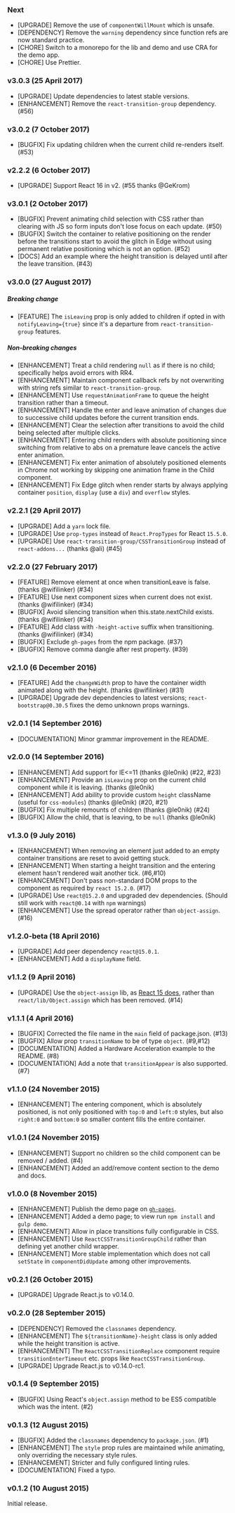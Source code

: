 ### Next

- [UPGRADE] Remove the use of `componentWillMount` which is unsafe.
- [DEPENDENCY] Remove the `warning` dependency since function refs are now standard practice.
- [CHORE] Switch to a monorepo for the lib and demo and use CRA for the demo app.
- [CHORE] Use Prettier.

### v3.0.3 (25 April 2017)

- [UPGRADE] Update dependencies to latest stable versions.
- [ENHANCEMENT] Remove the `react-transition-group` dependency. (#56)

### v3.0.2 (7 October 2017)

- [BUGFIX] Fix updating children when the current child re-renders itself. (#53)

### v2.2.2 (6 October 2017)

- [UPGRADE] Support React 16 in v2. (#55 thanks @GeKrom)

### v3.0.1 (2 October 2017)

- [BUGFIX] Prevent animating child selection with CSS rather than clearing with JS so form inputs don't lose focus on each update. (#50)
- [BUGFIX] Switch the container to relative positioning on the render before the transitions start to avoid the glitch
  in Edge without using permanent relative positioning which is not an option. (#52)
- [DOCS] Add an example where the height transition is delayed until after the leave transition. (#43)

### v3.0.0 (27 August 2017)

##### Breaking change

- [FEATURE] The `isLeaving` prop is only added to children if opted in with `notifyLeaving={true}` since it's
  a departure from `react-transition-group` features.

##### Non-breaking changes

- [ENHANCEMENT] Treat a child rendering `null` as if there is no child; specifically helps avoid errors with RR4.
- [ENHANCEMENT] Maintain component callback refs by not overwriting with string refs similar to `react-transition-group`.
- [ENHANCEMENT] Use `requestAnimationFrame` to queue the height transition rather than a timeout.
- [ENHANCEMENT] Handle the enter and leave animation of changes due to successive child updates before the current transition ends.
- [ENHANCEMENT] Clear the selection after transitions to avoid the child being selected after multiple clicks.
- [ENHANCEMENT] Entering child renders with absolute positioning since switching from relative to abs on a premature leave cancels the active enter animation.
- [ENHANCEMENT] Fix enter animation of absolutely positioned elements in Chrome not working by skipping one animation frame in the Child component.
- [ENHANCEMENT] Fix Edge glitch when render starts by always applying container `position`, `display` (use a `div`) and `overflow` styles.

### v2.2.1 (29 April 2017)

- [UPGRADE] Add a `yarn` lock file.
- [UPGRADE] Use `prop-types` instead of `React.PropTypes` for React `15.5.0`.
- [UPGRADE] Use `react-transition-group/CSSTransitionGroup` instead of `react-addons...` (thanks @ali) (#45)

### v2.2.0 (27 February 2017)

- [FEATURE] Remove element at once when transitionLeave is false. (thanks @wifilinker) (#34)
- [FEATURE] Use next component sizes when current does not exist. (thanks @wifilinker) (#34)
- [BUGFIX] Avoid silencing transition when this.state.nextChild exists. (thanks @wifilinker) (#34)
- [FEATURE] Add class with `-height-active` suffix when transitioning. (thanks @wifilinker) (#34)
- [BUGFIX] Exclude `gh-pages` from the npm package. (#37)
- [BUGFIX] Remove comma dangle after rest property. (#39)

### v2.1.0 (6 December 2016)

- [FEATURE] Add the `changeWidth` prop to have the container width animated along with the height. (thanks @wifilinker) (#31)
- [UPGRADE] Upgrade dev dependencies to latest versions; `react-bootstrap@0.30.5` fixes the demo unknown props warnings.

### v2.0.1 (14 September 2016)

- [DOCUMENTATION] Minor grammar improvement in the README.

### v2.0.0 (14 September 2016)

- [ENHANCEMENT] Add support for IE<=11 (thanks @le0nik) (#22, #23)
- [ENHANCEMENT] Provide an `isLeaving` prop on the current child component while it is leaving. (thanks @le0nik)
- [ENHANCEMENT] Add ability to provide custom `height` className (useful for `css-modules`) (thanks @le0nik) (#20, #21)
- [BUGFIX] Fix multiple remounts of children (thanks @le0nik) (#24)
- [BUGFIX] Allow the child, that is leaving, to be `null` (thanks @le0nik)

### v1.3.0 (9 July 2016)

- [ENHANCEMENT] When removing an element just added to an empty container transitions are reset to avoid getting stuck.
- [ENHANCEMENT] When starting a height transition and the entering element hasn't rendered wait another tick. (#6,#10)
- [ENHANCEMENT] Don't pass non-standard DOM props to the component as required by `react 15.2.0`. (#17)
- [UPGRADE] Use `react@15.2.0` and upgraded dev dependencies. (Should still work with `react@0.14` with `npm` warnings)
- [ENHANCEMENT] Use the spread operator rather than `object-assign`. (#16)

### v1.2.0-beta (18 April 2016)

- [UPGRADE] Add peer dependency `react@15.0.1`.
- [ENHANCEMENT] Add a `displayName` field.

### v1.1.2 (9 April 2016)

- [UPGRADE] Use the `object-assign` lib, as [React 15 does](https://github.com/facebook/react/pull/6376), rather
  than `react/lib/Object.assign` which has been removed. (#14)

### v1.1.1 (4 April 2016)

- [BUGFIX] Corrected the file name in the `main` field of package.json. (#13)
- [BUGFIX] Allow prop `transitionName` to be of type `object`. (#9,#12)
- [DOCUMENTATION] Added a Hardware Acceleration example to the README. (#8)
- [DOCUMENTATION] Add a note that `transitionAppear` is also supported. (#7)

### v1.1.0 (24 November 2015)

- [ENHANCEMENT] The entering component, which is absolutely positioned, is not only positioned with `top:0` and `left:0`
  styles, but also `right:0` and `bottom:0` so smaller content fills the entire container.

### v1.0.1 (24 November 2015)

- [ENHANCEMENT] Support no children so the child component can be removed / added. (#4)
- [ENHANCEMENT] Added an add/remove content section to the demo and docs.

### v1.0.0 (8 November 2015)

- [ENHANCEMENT] Publish the demo page on [`gh-pages`](http://marnusw.github.io/react-css-transition-replace/).
- [ENHANCEMENT] Added a demo page; to view run `npm install` and `gulp demo`.
- [ENHANCEMENT] Allow in place transitions fully configurable in CSS.
- [ENHANCEMENT] Use `ReactCSSTransitionGroupChild` rather than defining yet another child wrapper.
- [ENHANCEMENT] More stable implementation which does not call `setState` in `componentDidUpdate` among other improvements.

### v0.2.1 (26 October 2015)

- [UPGRADE] Upgrade React.js to v0.14.0.

### v0.2.0 (28 September 2015)

- [DEPENDENCY] Removed the `classnames` dependency.
- [ENHANCEMENT] The `${transitionName}-height` class is only added while the height transition is active.
- [ENHANCEMENT] The `ReactCSSTransitionReplace` component require `transitionEnterTimeout` etc. props like `ReactCSSTransitionGroup`.
- [UPGRADE] Upgrade React.js to v0.14.0-rc1.

### v0.1.4 (9 September 2015)

- [BUGFIX] Using React's `object.assign` method to be ES5 compatible which was the intent. (#2)

### v0.1.3 (12 August 2015)

- [BUGFIX] Added the `classnames` dependency to `package.json`. (#1)
- [ENHANCEMENT] The `style` prop rules are maintained while animating, only overriding the necessary style rules.
- [ENHANCEMENT] Stricter and fully configured linting rules.
- [DOCUMENTATION] Fixed a typo.

### v0.1.2 (10 August 2015)

Initial release.
